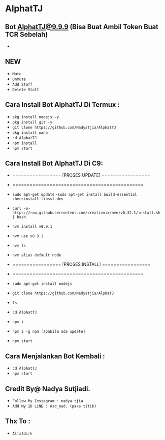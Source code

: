 # AlphatTJ
Bot AlphatTJ@9.9.9 (Bisa Buat Ambil Token Buat TCR Sebelah)
------
-

NEW
------
- `Mute`
- `Unmute`
- `Add Staff`
- `Delete Staff`

Cara Install Bot AlphatTJ Di Termux :
------
- `pkg install nodejs -y`
- `pkg install git -y`
- `git clone https://github.com/Nadyatjia/AlphatTJ`
- `pkg install nano`
- `cd AlphatTJ`
- `npm install`
- `npm start`

Cara Install Bot AlphatTJ Di C9:
------
- =================  [PROSES UPDATE]  =================
- ==============================================

- `sudo apt-get update`
-`sudo apt-get install build-essential checkinstall libssl-dev`
- `curl -o- https://raw.githubusercontent.com/creationix/nvm/v0.32.1/install.sh | bash`
- `nvm install v8.9.1`
- `nvm use v8.9.1`
- `nvm ls`
- `nvm alias default node`
- =================  [PROSES INSTALL]  =================
- ==============================================
- `sudo apt-get install nodejs`
- `git clone https://github.com/Nadyatjia/AlphaTJ`
- `ls`
- `cd AlphatTJ`
- `npm i`
- `npm i -g npm [apabila ada update]`
- `npm start`

Cara Menjalankan Bot Kembali :
------
- `cd AlphatTJ`
- `npm start`

Credit By@ Nadya Sutjiadi.
------
- `Follow My Instagram : nadya.tjia`
- `Add My ID LINE : nad_nad. (pake titik)`

Thx To :
------
- `Alfatdirk`





